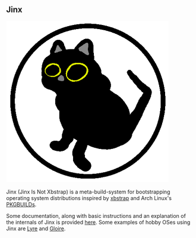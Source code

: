 ## Jinx

![Jinx logo](/logo-small.png?raw=true "Jinx logo")

Jinx (Jinx Is Not Xbstrap) is a meta-build-system for bootstrapping operating
system distributions inspired by [xbstrap](https://github.com/managarm/xbstrap)
and Arch Linux's [PKGBUILDs](https://wiki.archlinux.org/title/PKGBUILD).

Some documentation, along with basic instructions and an explanation of the
internals of Jinx is provided [here](DOCS.md). Some examples of hobby OSes
using Jinx are [Lyre](https://github.com/lyre-os/lyre) and
[Gloire](https://github.com/streaksu/Gloire).
